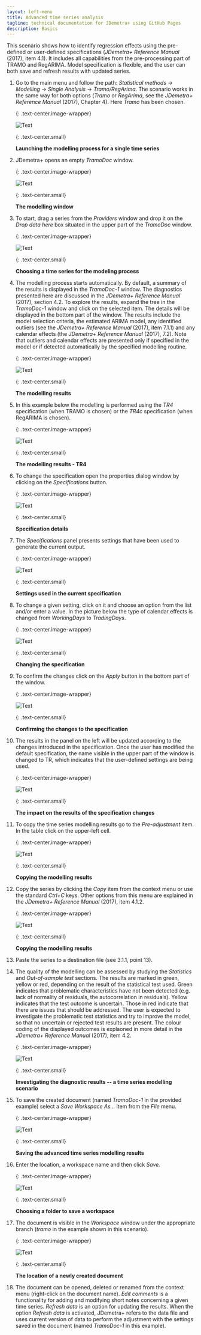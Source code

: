 ```yaml
---
layout: left-menu
title: Advanced time series analysis
tagline: technical documentation for JDemetra+ using GitHub Pages
description: Basics
---
```

This scenario shows how to identify regression effects using the
pre-defined or user-defined specifications (*JDemetra+ Reference Manual*
(2017), item 4.1). It includes all capabilities from the pre-processing
part of TRAMO and RegARIMA. Model specification is flexible, and the
user can both save and refresh results with updated series.

1.  Go to the main menu and follow the path: *Statistical methods* →
    *Modelling* → *Single Analysis* → *Tramo/RegArima*. The scenario
    works in the same way for both options (*Tramo* or *RegArima*, see
    the *JDemetra+ Reference Manual* (2017), Chapter 4). Here *Tramo*
    has been chosen.

	{: .text-center.image-wrapper}

	![Text](/assets/img/user-guide/UG_PCA_image9.jpg)

	{: .text-center.small}

	**Launching the modelling process for a single time series**

2.  JDemetra+ opens an empty *TramoDoc* window.

	{: .text-center.image-wrapper}

	![Text](/assets/img/user-guide/UG_PCA_image10.jpg)

	{: .text-center.small}

	**The modelling window**

3.  To start, drag a series from the *Providers* window and drop
    it on the *Drop data here* box situated in the upper part of the
    *TramoDoc* window.

	{: .text-center.image-wrapper}

	![Text](/assets/img/user-guide/UG_PCA_image11.jpg)

	{: .text-center.small}

	**Choosing a time series for the modeling process**

4.  The modelling process starts automatically. By default, a summary of
    the results is displayed in the *TramoDoc-1* window. The diagnostics
    presented here are discussed in the *JDemetra+ Reference Manual*
    (2017), section 4.2. To explore the results, expand the tree in the
    *TramoDoc-1* window and click on the selected item. The details will
    be displayed in the bottom part of the window. The results include
    the model selection criteria, the estimated ARIMA model, any identified
    outliers (see the *JDemetra+ Reference Manual* (2017), item 7.1.1)
    and any calendar effects (the *JDemetra+ Reference Manual* (2017), 7.2).
    Note that outliers and calendar effects are presented only if
    specified in the model or if detected automatically by the specified
    modelling routine.

	{: .text-center.image-wrapper}

	![Text](/assets/img/user-guide/UG_PCA_image12.jpg)

	{: .text-center.small}

	**The modelling results**

5.  In this example below the modelling is performed using the *TR4*
    specification (when TRAMO is chosen) or the *TR4c* specification (when
    RegARIMA is chosen).

	{: .text-center.image-wrapper}

	![Text](/assets/img/user-guide/UG_PCA_image13.jpg)

	{: .text-center.small}

	**The modelling results - TR4**

6.  To change the specification open the properties dialog window by
    clicking on the *Specifications* button.

	{: .text-center.image-wrapper}

	![Text](/assets/img/user-guide/UG_PCA_image14.jpg)

	{: .text-center.small}

	**Specification details**

7.  The *Specifications* panel presents settings that have been used to
    generate the current output.

	{: .text-center.image-wrapper}

	![Text](/assets/img/user-guide/UG_PCA_image15.jpg)

	{: .text-center.small}

	**Settings used in the current specification**

8.  To change a given setting, click on it and choose an option from the
    list and/or enter a value. In the picture below the type of calendar
    effects is changed from *WorkingDays* to *TradingDays*.

	{: .text-center.image-wrapper}

	![Text](/assets/img/user-guide/UG_PCA_image16.jpg)

	{: .text-center.small}
 
	**Changing the specification**

9.  To confirm the changes click on the *Apply* button in the bottom
    part of the window.

	{: .text-center.image-wrapper}

	![Text](/assets/img/user-guide/UG_PCA_image17.jpg)

	{: .text-center.small}

	**Confirming the changes to the specification**

10. The results in the panel on the left will be updated according to
    the changes introduced in the specification. Once the user has
    modified the default specification, the name visible in the upper
    part of the window is changed to TR, which indicates that the
    user-defined settings are being used.

	{: .text-center.image-wrapper}

	![Text](/assets/img/user-guide/UG_PCA_image18.jpg)

	{: .text-center.small}

	**The impact on the results of the specification changes**

11. To copy the time series modelling results go to the *Pre-adjustment*
    item. In the table click on the upper-left cell.

	{: .text-center.image-wrapper}

	![Text](/assets/img/user-guide/UG_PCA_image19.jpg)

	{: .text-center.small}

	**Copying the modelling results**

12. Copy the series by clicking the *Copy* item from the context menu or
    use the standard *Ctrl+C* keys. Other options from this menu are
    explained in the *JDemetra+ Reference Manual* (2017), item 4.1.2.

	{: .text-center.image-wrapper}

	![Text](/assets/img/user-guide/UG_PCA_image20.jpg)

	{: .text-center.small}

	**Copying the modelling results**

13. Paste the series to a destination file (see 3.1.1, point 13).

14. The quality of the modelling can be assessed by studying the
    *Statistics* and *Out-of-sample test* sections. The results are
    marked in green, yellow or red, depending on the result of the
    statistical test used. Green indicates that problematic
    characteristics have not been detected (e.g. lack of normality of
    residuals, the autocorrelation in residuals). Yellow
    indicates that the test outcome is uncertain. Those in red indicate that there are issues that should be addressed. 
	The user is expected to investigate the problematic test statistics and try to improve the
    model, so that no uncertain or rejected test results are present.
    The colour coding of the displayed outcomes is explaoned in more detail in the *JDemetra+
    Reference Manual* (2017), item 4.2.

	{: .text-center.image-wrapper}

	![Text](/assets/img/user-guide/UG_PCA_image21.jpg)

	{: .text-center.small}

	**Investigating the diagnostic results -- a time series modelling scenario**

15. To save the created document (named *TramoDoc-1* in the provided
    example) select a *Save Workspace As...* item from the *File* menu.

	{: .text-center.image-wrapper}

	![Text](/assets/img/user-guide/UG_PCA_image22.jpg)

	{: .text-center.small}

	**Saving the advanced time series modelling results**

16. Enter the location, a workspace name and then click *Save.*

	{: .text-center.image-wrapper}

	![Text](/assets/img/user-guide/UG_PCA_image23.jpg)

	{: .text-center.small}

	**Choosing a folder to save a workspace**

17. The document is visible in the *Workspace* window under the
    appropriate branch (*tramo* in the example shown in this scenario).

	{: .text-center.image-wrapper}

	![Text](/assets/img/user-guide/UG_PCA_image24.jpg)

	{: .text-center.small}

	**The location of a newly created document**

18. The document can be opened, deleted or renamed from the context menu
    (right-click on the document name). *Edit comments* is a
    functionality for adding and modifying short notes concerning a
    given time series. *Refresh data* is an option for updating the
    results. When the option *Refresh data* is activated, JDemetra+
    refers to the data file and uses current version of data to perform
    the adjustment with the settings saved in the document (named
    *TramoDoc-1* in this example).
